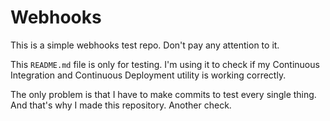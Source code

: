 # Webhooks

This is a simple webhooks test repo. Don't pay any attention to it.

This `README.md` file is only for testing. I'm using it to check if
my Continuous Integration and Continuous Deployment utility is working
correctly.

The only problem is that I have to make commits to test every single thing.
And that's why I made this repository. Another check.
